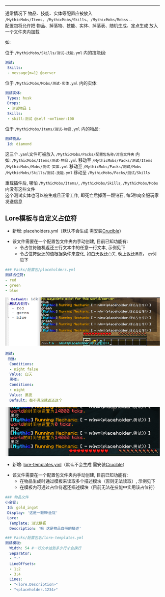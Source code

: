 
---

通常情况下 物品、技能、实体等配置应被放入 `/MythicMobs/Items`、`/MythicMobs/Skills`、`/MythicMobs/Mobss` ..  
配置包将允许把 物品、掉落物、技能、实体、掉落表、随机生成、定点生成 放入一个文件夹内加载

如:

位于 `/MythicMobs/Skills/测试-技能.yml` 内的技能组:

```yaml
测试:
 Skills:
 - message{m=1} @server
```
位于 `/MythicMobs/Mobs/测试-实体.yml` 内的实体:
```yaml
测试实体:
 Types: husk
 Drops:
 - 测试物品 1
 Skills:
 - skill:测试 @self ~onTimer:100
```
位于 `/MythicMobs/Items/测试-物品.yml` 内的物品:
```yaml
测试物品:
 Id: diamond
```

这三个`.yaml`文件可被放入 `/MythicMobs/Packs/配置包名称/对应文件夹` 内  
如: `/MythicMobs/Items/测试-物品.yml` 移动至 `/MythicMobs/Packs/测试/Items`  
 `/MythicMobs/Mobs/测试-实体.yml` 移动至 `/MythicMobs/Packs/测试/Mobs`  
 `/MythicMobs/Skills/测试-技能.yml` 移动至 `/MythicMobs/Packs/测试/Skills`

重载插件后, 哪怕 `/MythicMobs/Items/`, `/MythicMobs/Skills`, `/MythicMobs/Mobs` 内没有这些文件  
这个测试实体也可以被生成且正常工作, 即死亡后掉落一颗钻石, 每5秒向全服玩家发送信息

Lore模板与自定义占位符
-----

* 新增: placeholders.yml（默认不会生成 需安装[Crucible](https://gitlab.com/TranslatedByShark/MythicCrucible-Manual-CN/-/wikis/home)）
- 该文件需要在一个配置包文件夹内手动创建, 目前已知功能有:
  * 令占位符随机返还三行文本中的任意一行文本, 示例见下
  * 令占位符返还的值根据条件来变化, 如白天返还`白天`, 晚上返还`黑夜`， 示例见下
```yaml
### Packs/配置包/placeholders.yml
测试占位符:
- red
- green
- blue
```
![nova机器一览](uploads/e1a77eb3ab207fb829c7dd6966804aea/nova机器一览.png)
```yaml
测试:
 白昼:
  Conditions:
  - night false
  Value: 白天
  黑夜:
  Conditions:
  - night
  Value: 黑夜
  Default: 都不满足就返还这个
```
![nova机器一览](uploads/cc4e2515281e81f3dfa5aaec6bc235cc/nova机器一览.png)

* 新增: [lore-templates.yml](https://gitlab.com/TranslatedByShark/MythicCrucible-Manual-CN/-/wikis/描述模板)（默认不会生成 需安装[Crucible](https://gitlab.com/TranslatedByShark/MythicCrucible-Manual-CN/-/wikis/home)）
- 该文件需要在一个配置包文件夹内手动创建, 目前已知功能有:
  * 在物品生成时通过模板来读取多个描述模块（否则无法读取）, 示例见下
  * 在模板内可通过占位符返还描述模块（目前无法在技能中实用该占位符）

```yaml
### 物品文件
小金锭:
 Id: gold_ingot
 Display: '这是一颗MM金锭'
 Lore:
  Template: 测试模板
  Description: '嘛 这是物品自带的描述'
```
```yaml
### Packs/配置包名/lore-templates.yml
测试模板:
  Width: 54 #一行文本达到多少行才会换行
  Separator:
  - "-"
  LineOffsets:
  - 1;2
  - 3;4 
  Lines:
  - "<lore.Description>"
  - "<placeholder.1234>"
```